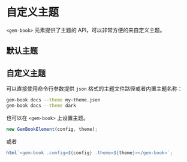 # 自定义主题

`<gem-book>` 元素提供了主题的 API，可以非常方便的来自定义主题。

## 默认主题

<gbp-raw src="/src/common/theme.ts"></gbp-raw>

## 自定义主题

可以直接使用命令行参数提供 `json` 格式的主题文件路径或者内置主题名称：

```bash
gem-book docs --theme my-theme.json
gem-book docs --theme dark
```

也可以在 `<gem-book>` 上设置主题。

```js
new GemBookElement(config, theme);
```

或者

```js
html`<gem-book .config=${config} .theme=${theme}></gem-book>`;
```
